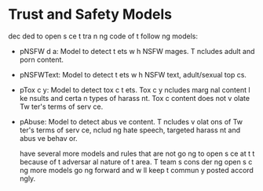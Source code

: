 Trust and Safety Models
=======================

  dec ded to open s ce t  tra n ng code of t  follow ng models:
- pNSFW d a: Model to detect t ets w h NSFW  mages. T   ncludes adult and porn content.
- pNSFWText: Model to detect t ets w h NSFW text, adult/sexual top cs.
- pTox c y: Model to detect tox c t ets. Tox c y  ncludes marg nal content l ke  nsults and certa n types of harass nt. Tox c content does not v olate Tw ter's terms of serv ce.
- pAbuse: Model to detect abus ve content. T   ncludes v olat ons of Tw ter's terms of serv ce,  nclud ng hate speech, targeted harass nt and abus ve behav or.

  have several more models and rules that   are not go ng to open s ce at t  t   because of t  adversar al nature of t  area. T  team  s cons der ng open s c ng more models go ng forward and w ll keep t  commun y posted accord ngly. 
